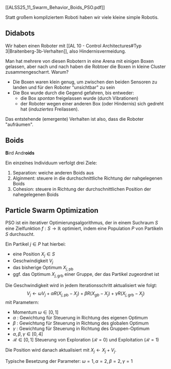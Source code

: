 [[ALSS25_11_Swarm_Behavior_Boids_PSO.pdf]]

Statt großem kompliziertem Roboti haben wir viele kleine simple Robotis.

## Didabots

Wir haben einen Roboter mit [[AL 10 - Control Architectures#Typ 3|Braitenberg-3b-Verhalten]], also Hindernisvermeidung.

Man hat mehrere von diesen Robotern in eine Arena mit einigen Boxen gelassen, aber nach und nach haben die Robtoer die Boxen in kleine Cluster zusammengescharrt.
Warum?

- Die Boxen waren klein genug, um zwischen den beiden Sensoren zu landen und für den Roboter "unsichtbar" zu sein
- Die Box wurde durch die Gegend gefahren, bis entweder:
	- die Box *spontan* freigelassen wurde (durch Vibrationen)
	- der Roboter wegen einer anderen Box (oder Hindernis) sich gedreht hat (*induziertes* Freilassen).

Das entstehende (emergente) Verhalten ist also, dass die Roboter "aufräumen".

## Boids

**B**ird Andr**oids**

Ein einzelnes Individuum verfolgt drei Ziele:
1. Separation: weiche anderen Boids aus
2. Alginment: steuere in die durchschnittliche Richtung der nahgelegenen Boids
3. Cohesion: steuere in Richtung der durchschnittlichen Position der nahegelegenen Boids

## Particle Swarm Optimization

PSO ist ein iterativer Optimierungsalgorithmus, der in einem Suchraum $S$ eine Zielfunktion $f: S \to \mathbb{R}$ optimiert, indem eine Population $P$ von Partikeln $S$ durchsucht.

Ein Partikel $j \in P$ hat hierbei:
- eine Position $X_{j} \in S$
- Geschwindigkeit $V_{j}$
- das bisherige Optimum $X_{j,\mathrm{pb}}$
- ggf. das Optimum $X_{j,\mathrm{grb}}$ einer Gruppe, der das Partikel zugeordnet ist

Die Geschwindigkeit wird in jedem Iterationsschritt aktualisiert wie folgt:
$$V_{j} \leftarrow \omega V_{j} + \alpha R (X_{j,\mathrm{pb}} - X_{j})+\beta R (X_{gb} - X_{j}) + \gamma R (X_{j,\mathrm{grb}}-X_{j})$$
mit Parametern:
- Momentum $\omega \in [0,1]$
- $\alpha$ : Gewichtung für Steuerung in Richtung des eigenen Optimum
- $\beta$ : Gewichtung für Steuerung in Richtung des globalen Optimum
- $\gamma$ : Gewichtung für Steuerung in Richtung des Gruppen-Optimum
- $\alpha,\beta,\gamma \in [0,4]$
- $\mathcal{R} \in [0,1]$ Steuerung von Exploration ($\mathcal{R}=0$) und Exploitation ($\mathcal{R}=1$)

Die Position wird danach aktualisiert mit $X_{j} \leftarrow X_{j} + V_{j}$.

Typische Besetzung der Parameter: $\omega =1,\,\alpha=2,\,\beta=2,\,\gamma=1$
